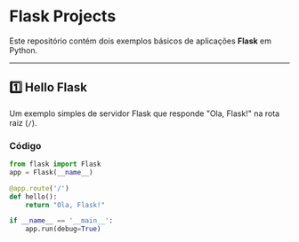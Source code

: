 # Flask Projects

Este repositório contém dois exemplos básicos de aplicações **Flask** em Python.

---

## 1️⃣ Hello Flask

Um exemplo simples de servidor Flask que responde "Ola, Flask!" na rota raiz (`/`).

### Código
```python
from flask import Flask
app = Flask(__name__)

@app.route('/')
def hello():
    return "Ola, Flask!"

if __name__ == '__main__':
    app.run(debug=True)

```

